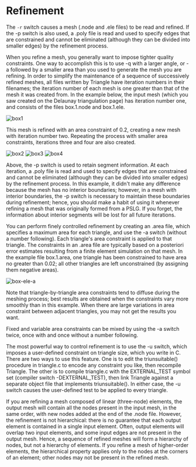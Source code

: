 # Refinement

<!-- markdownlint-disable MD041 MD013 MD033 MD012 -->

The `-r` switch causes a mesh (.node and .ele files) to be read and refined. If the -p switch is also used, a .poly file is read and used to specify edges that are constrained and cannot be eliminated (although they can be divided into smaller edges) by the refinement process.

When you refine a mesh, you generally want to impose tighter quality constraints. One way to accomplish this is to use -q with a larger angle, or -a followed by a smaller area than you used to generate the mesh you are refining. In order to simplify the maintenance of a sequence of successively refined meshes, all files written by Triangle have iteration numbers in their filenames; the iteration number of each mesh is one greater than that of the mesh it was created from. In the example below, the input mesh (which you saw created on the Delaunay triangulation page) has iteration number one, and consists of the files box.1.node and box.1.ele.

![box1](https://www.cs.cmu.edu/~quake/box.1.ele.gif)

This mesh is refined with an area constraint of 0.2, creating a new mesh with iteration number two. Repeating the process with smaller area constraints, iterations three and four are also created.

![box2](https://www.cs.cmu.edu/~quake/box.2.ele.gif)
![box3](https://www.cs.cmu.edu/~quake/box.3.ele.gif)
![box4](https://www.cs.cmu.edu/~quake/box.4.ele.gif)

Above, the -p switch is used to retain segment information. At each iteration, a .poly file is read and used to specify edges that are constrained and cannot be eliminated (although they can be divided into smaller edges) by the refinement process. In this example, it didn't make any difference because the mesh has no interior boundaries; however, in a mesh with interior boundaries, the -p switch is necessary to maintain these boundaries during refinement; hence, you should make a habit of using it whenever refining a mesh that was originally formed from a PSLG. If you forget, the information about interior segments will be lost for all future iterations.

You can perform finely controlled refinement by creating an .area file, which specifies a maximum area for each triangle, and use the -a switch (without a number following). Each triangle's area constraint is applied to that triangle. The constraints in an .area file are typically based on a posteriori error estimates resulting from a finite element simulation on that mesh. In the example file box.1.area, one triangle has been constrained to have area no greater than 0.02; all other triangles are left unconstrained (by assigning them negative areas).

![box-ele-a](https://www.cs.cmu.edu/~quake/box.ele.a.gif)

Note that triangle-by-triangle area constraints tend to diffuse during the meshing process; best results are obtained when the constraints vary more smoothly than in this example. When there are large variations in area constraint between adjacent triangles, you may not get the results you want.

Fixed and variable area constraints can be mixed by using the -a switch twice, once with and once without a number following.

The most powerful way to control refinement is to use the -u switch, which imposes a user-defined constraint on triangle size, which you write in C. There are two ways to use this feature. One is to edit the triunsuitable() procedure in triangle.c to encode any constraint you like, then recompile Triangle. The other is to compile triangle.c with the EXTERNAL_TEST symbol set (compiler switch -DEXTERNAL_TEST), then link Triangle against a separate object file that implements triunsuitable(). In either case, the -u switch causes the user-defined test to be applied to every triangle.

If you are refining a mesh composed of linear (three-node) elements, the output mesh will contain all the nodes present in the input mesh, in the same order, with new nodes added at the end of the .node file. However, the refinement is not hierarchical: there is no guarantee that each output element is contained in a single input element. Often, output elements will overlap two input elements, and some input edges are not present in the output mesh. Hence, a sequence of refined meshes will form a hierarchy of nodes, but not a hierarchy of elements. If you refine a mesh of higher-order elements, the hierarchical property applies only to the nodes at the corners of an element; other nodes may not be present in the refined mesh.
